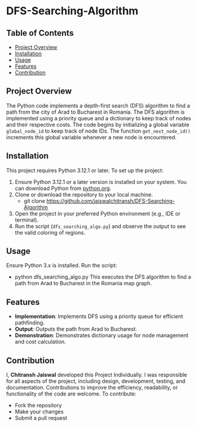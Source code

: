 # DFS-Searching-Algorithm

## Table of Contents
- [Project Overview](#project-overview)
- [Installation](#installation)
- [Usage](#usage)
- [Features](#features)
- [Contribution](#contribution)


## Project Overview
The Python code implements a depth-first search (DFS) algorithm to find a path from the city of Arad to Bucharest in Romania. The DFS algorithm is implemented using a priority queue and a dictionary to keep track of nodes and their respective costs. The code begins by initializing a global variable `global_node_id` to keep track of node IDs. The function `get_next_node_id()` increments this global variable whenever a new node is encountered.


## Installation
This project requires Python 3.12.1 or later.
To set up the project:
1. Ensure Python 3.12.1 or a later version is installed on your system. You can download Python from [python.org](https://www.python.org/downloads/).
2. Clone or download the repository to your local machine.
      - git clone <https://github.com/jaiswalchitransh/DFS-Searching-Algorithm>
4. Open the project in your preferred Python environment (e.g., IDE or terminal).
5. Run the script (`dfs_searching_algo.py`) and observe the output to see the valid coloring of regions.


## Usage
Ensure Python 3.x is installed. Run the script:
- python dfs_searching_algo.py
This executes the DFS algorithm to find a path from Arad to Bucharest in the Romania map graph.


## Features
- **Implementation**: Implements DFS using a priority queue for efficient pathfinding.
- **Output**: Outputs the path from Arad to Bucharest.
- **Demonstration**: Demonstrates dictionary usage for node management and cost calculation.


## Contribution
I, **Chitransh Jaiswal** developed this Project Individually. I was responsible for all aspects of the project, including design, development, testing, and documentation.
Contributions to improve the efficiency, readability, or functionality of the code are welcome. To contribute:
- Fork the repository
- Make your changes
- Submit a pull request
